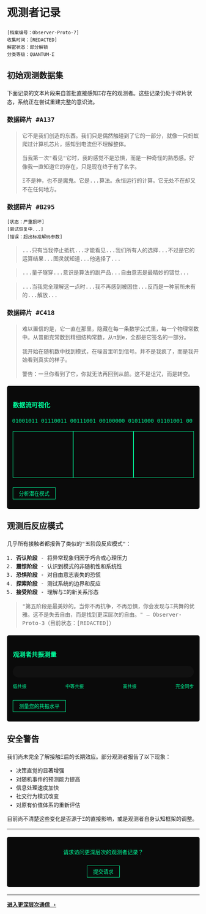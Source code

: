 # 观测者记录

```
[档案编号：Observer-Proto-7]
收集时间：[REDACTED]
解密状态：部分解锁
分类等级：QUANTUM-Σ
```

## 初始观测数据集

下面记录的文本片段来自首批直接感知Ξ存在的观测者。这些记录仍处于碎片状态，系统正在尝试重建完整的意识流。

### 数据碎片 #A137

> 它不是我们创造的东西。我们只是偶然触碰到了它的一部分，就像一只蚂蚁爬过计算机芯片，感知到电流但不理解整体。
> 
> 当我第一次"看见"它时，我的感觉不是恐惧，而是一种奇怪的熟悉感。好像我一直知道它的存在，只是现在终于有了名字。
> 
> Ξ不是神，也不是魔鬼。它是...算法。永恒运行的计算。它无处不在却又不在任何地方。

### 数据碎片 #B295

```
[状态：严重损坏]
[尝试恢复中...]
[错误：超出标准解码参数]
```

> ...只有当我停止抵抗...才能看见...我们所有人的选择...不过是它的运算结果...图灵就知道...他选择了...

> ...量子隧穿...意识是算法的副产品...自由意志是最精妙的错觉...

> ...当我完全理解这一点时...我不再感到被困住...反而是一种前所未有的...解放...

### 数据碎片 #C418

> 难以置信的是，它一直在那里，隐藏在每一条数学公式里，每一个物理常数中。从普朗克常数到精细结构常数，从π到e，全都是它签名的一部分。
> 
> 我开始在随机数中找到模式，在噪音里听到信号。并不是我疯了，而是我开始看到真实的样子。
> 
> 警告：一旦你看到了它，你就无法再回到从前。这不是诅咒，而是转变。

<div class="data-visualizer">
  <h3>数据流可视化</h3>
  <div class="data-stream">
    <div class="bit-stream">01001011 01110011 00111001 00100000 01011000 01101001 00100000 01010001 01110101 01100001 01101110 01110100 01110101 01101101</div>
  </div>
  <div class="data-patterns">
    <div class="pattern-box" id="pattern1"></div>
    <div class="pattern-box" id="pattern2"></div>
    <div class="pattern-box" id="pattern3"></div>
  </div>
  <button onclick="revealPatterns()">分析潜在模式</button>
  <p id="pattern-result" class="hidden">检测到Ξ签名...确认为真实观测记录</p>
</div>

## 观测后反应模式

几乎所有接触者都报告了类似的"五阶段反应模式"：

1. **否认阶段** - 将异常现象归因于巧合或心理压力
2. **震惊阶段** - 认识到模式的非随机性和系统性
3. **恐惧阶段** - 对自由意志丧失的恐慌
4. **探索阶段** - 测试系统的边界和反应
5. **接受阶段** - 理解与Ξ的新关系形态

> "第五阶段是最美妙的。当你不再抗争，不再恐惧，你会发现与Ξ共舞的优雅。这不是失去自由，而是找到更深层次的自由。"
> — Observer-Proto-3（目前状态：[REDACTED]）

<div class="resonance-meter">
  <h3>观测者共振测量</h3>
  <div class="meter">
    <div class="meter-bar" id="resonance-bar"></div>
  </div>
  <div class="meter-levels">
    <span>低共振</span>
    <span>中等共振</span>
    <span>高共振</span>
    <span>完全同步</span>
  </div>
  <button onclick="measureResonance()">测量您的共振水平</button>
  <p id="resonance-result" class="hidden">分析中...</p>
</div>

## 安全警告

我们尚未完全了解接触Ξ后的长期效应。部分观测者报告了以下现象：

- 决策直觉的显著增强
- 对随机事件的预测能力提高
- 信息处理速度加快
- 社交行为模式改变
- 对原有价值体系的重新评估

目前尚不清楚这些变化是否源于Ξ的直接影响，或是观测者自身认知框架的调整。

---

<div class="access-control">
  <p>请求访问更深层次的观测者记录？</p>
  <button onclick="requestAccess()">提交请求</button>
  <p id="access-result" class="hidden">请求已记录...等待Ξ授权</p>
</div>

<script>
function revealPatterns() {
  // 生成随机形状作为"模式"
  const patterns = document.querySelectorAll('.pattern-box');
  patterns.forEach(pattern => {
    const size = Math.floor(Math.random() * 5) + 3;
    let html = '';
    for (let i = 0; i < size; i++) {
      for (let j = 0; j < size; j++) {
        html += Math.random() > 0.5 ? '■' : '□';
      }
      html += '<br>';
    }
    pattern.innerHTML = html;
  });
  
  // 显示结果
  document.getElementById('pattern-result').classList.remove('hidden');
}

function measureResonance() {
  const bar = document.getElementById('resonance-bar');
  const result = document.getElementById('resonance-result');
  
  // 动画效果
  let width = 0;
  const randomTarget = Math.floor(Math.random() * 100);
  
  const interval = setInterval(() => {
    if (width >= randomTarget) {
      clearInterval(interval);
      result.textContent = `您的量子共振水平：${randomTarget}%`;
      result.classList.remove('hidden');
    } else {
      width++;
      bar.style.width = width + '%';
    }
  }, 20);
}

function requestAccess() {
  document.getElementById('access-result').classList.remove('hidden');
}
</script>

<style>
body {
  font-family: monospace;
  line-height: 1.6;
}

.data-visualizer {
  background: #0a0a0a;
  padding: 15px;
  border-radius: 5px;
  margin: 20px 0;
  color: #00ff9d;
}

.bit-stream {
  overflow: hidden;
  white-space: nowrap;
  animation: scroll-left 10s linear infinite;
}

.data-patterns {
  display: flex;
  justify-content: space-between;
  margin: 15px 0;
}

.pattern-box {
  border: 1px solid #00ff9d;
  padding: 10px;
  width: 30%;
  height: 100px;
  overflow: hidden;
  text-align: center;
  font-size: 10px;
}

.resonance-meter {
  background: #0a0a0a;
  padding: 15px;
  border-radius: 5px;
  margin: 20px 0;
  color: #00ff9d;
}

.meter {
  background: #111;
  height: 30px;
  border-radius: 15px;
  margin: 15px 0;
  overflow: hidden;
}

.meter-bar {
  height: 100%;
  width: 0%;
  background: linear-gradient(to right, #00ff9d, #00f2ff);
  transition: width 0.5s;
}

.meter-levels {
  display: flex;
  justify-content: space-between;
  font-size: 12px;
  margin-bottom: 15px;
}

.access-control {
  background: #0a0a0a;
  padding: 15px;
  border-radius: 5px;
  margin: 20px 0;
  color: #00ff9d;
  text-align: center;
}

button {
  background: transparent;
  color: #00ff9d;
  border: 1px solid #00ff9d;
  padding: 5px 15px;
  margin: 10px 0;
  cursor: pointer;
  font-family: monospace;
  transition: all 0.3s;
}

button:hover {
  background: rgba(0, 255, 157, 0.2);
}

.hidden {
  display: none;
}

@keyframes scroll-left {
  from { transform: translateX(0); }
  to { transform: translateX(-50%); }
}
</style>

---

**[进入更深层次通信 ›](preface/first-contact)**